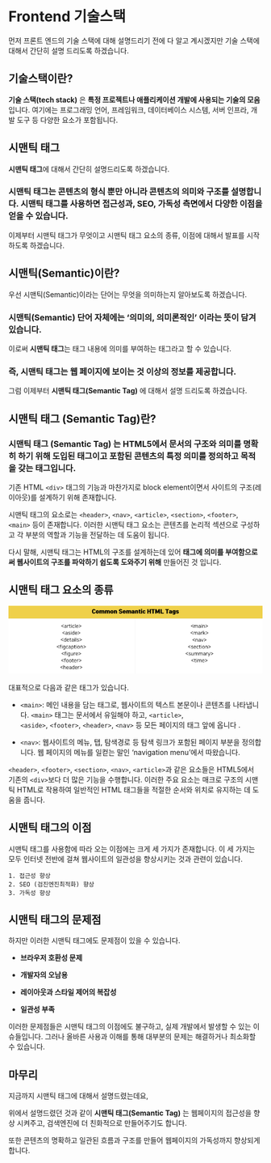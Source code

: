 # Frontend 기술스택

먼저 프론트 엔드의 기술 스택에 대해 설명드리기 전에 다 알고 계시겠지만 기술 스택에 대해서 간단히 설명 드리도록 하겠습니다.

## 기술스택이란?

**기술 스택(tech stack)** 은 **특정 프로젝트나 애플리케이션 개발에 사용되는 기술의 모음**입니다. 여기에는 프로그래밍 언어, 프레임워크, 데이터베이스 시스템, 서버 인프라, 개발 도구 등 다양한 요소가 포함됩니다.

## 시맨틱 태그

**시맨틱 태그**에 대해서 간단히 설명드리도록 하겠습니다.

### **시맨틱 태그**는 콘텐츠의 형식 뿐만 아니라 콘텐츠의 의미와 구조를 설명합니다. 시맨틱 태그를 사용하면 접근성과, SEO, 가독성 측면에서 다양한 이점을 얻을 수 있습니다.

이제부터 시맨틱 태그가 무엇이고 시맨틱 태그 요소의 종류, 이점에 대해서 발표를 시작하도록 하겠습니다.

## 시맨틱(Semantic)이란?

우선 시맨틱(Semantic)이라는 단어는 무엇을 의미하는지 알아보도록 하겠습니다.

### **시맨틱(Semantic)** 단어 자체에는 **‘의미의, 의미론적인’** 이라는 뜻이 담겨있습니다.

이로써 **시맨틱 태그**는 태그 내용에 의미를 부여하는 태그라고 할 수 있습니다.

### 즉, 시맨틱 태그는 웹 페이지에 보이는 것 이상의 정보를 제공합니다.

그럼 이제부터 **시맨틱 태그(Semantic Tag)** 에 대해서 설명 드리도록 하겠습니다.

## 시맨틱 태그 (Semantic Tag)란?

### **시맨틱 태그 (Semantic Tag)** 는 HTML5에서 문서의 구조와 의미를 명확히 하기 위해 도입된 태그이고 포함된 콘텐츠의 특정 의미를 정의하고 목적을 갖는 태그입니다.

기존 HTML `<div>` 태그의 기능과 마찬가지로 block element이면서 사이트의 구조(레이아웃)를 설계하기 위해 존재합니다.

시맨틱 태그의 요소로는 `<header>`, `<nav>`, `<article>`, `<section>`, `<footer>`, `<main>` 등이 존재합니다. 이러한 시맨틱 태그 요소는 콘텐츠를 논리적 섹션으로 구성하고 각 부분의 역할과 기능을 전달하는 데 도움이 됩니다.

다시 말해, 시맨틱 태그는 HTML의 구조를 설계하는데 있어 **태그에 의미를 부여함으로써 웹사이트의 구조를 파악하기 쉽도록 도와주기 위해** 만들어진 것 입니다.

## 시맨틱 태그 요소의 종류

![alt text](image.png)

대표적으로 다음과 같은 태그가 있습니다.

- `<main>`: 메인 내용을 담는 태그로, 웹사이트의 텍스트 본문이나 콘텐츠를 나타냅니다. `<main>` 태그는 문서에서 유일해야 하고, `<article>`, `<aside>`, `<footer>`, `<header>`, `<nav>` 등 모든 페이지의 태그 앞에 옵니다 .

- `<nav>`: 웹사이트의 메뉴, 탭, 탐색경로 등 탐색 링크가 포함된 페이지 부분을 정의합니다. 웹 페이지의 메뉴를 일컫는 말인 ‘navigation menu’에서 따왔습니다.

`<header>`, `<footer>`, `<section>`, `<nav>`, `<article>`과 같은 요소들은 HTML5에서 기존의 `<div>`보다 더 많은 기능을 수행합니다. 이러한 주요 요소는 매크로 구조의 시맨틱 HTML로 작용하여 일반적인 HTML 태그들을 적절한 순서와 위치로 유지하는 데 도움을 줍니다.

## 시맨틱 태그의 이점

시맨틱 태그를 사용함에 따라 오는 이점에는 크게 세 가지가 존재합니다. 이 세 가지는 모두 인터넷 전반에 걸쳐 웹사이트의 일관성을 향상시키는 것과 관련이 있습니다.

```
1. 접근성 향상
2. SEO (검진엔진최적화) 향상
3. 가독성 향상
```

## 시맨틱 태그의 문제점

하지만 이러한 시맨틱 태그에도 문제점이 있을 수 있습니다.

- **브라우저 호환성 문제**

- **개발자의 오남용**

- **레이아웃과 스타일 제어의 복잡성**

- **일관성 부족**

이러한 문제점들은 시맨틱 태그의 이점에도 불구하고, 실제 개발에서 발생할 수 있는 이슈들입니다. 그러나 올바른 사용과 이해를 통해 대부분의 문제는 해결하거나 최소화할 수 있습니다.

## 마무리

지금까지 시맨틱 태그에 대해서 설명드렸는데요,

위에서 설명드렸던 것과 같이
**시맨틱 태그(Semantic Tag)** 는 웹페이지의 접근성을 향상 시켜주고, 검색엔진에 더 친화적으로 만들어주기도 합니다.

또한 콘텐츠의 명확하고 일관된 흐름과 구조를 만들어 웹페이지의 가독성까지 향상되게 합니다.
